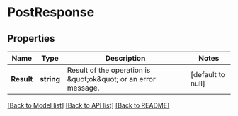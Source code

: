 # PostResponse

## Properties
Name | Type | Description | Notes
------------ | ------------- | ------------- | -------------
**Result** | **string** | Result of the operation is \&quot;ok\&quot; or an error message. | [default to null]

[[Back to Model list]](../README.md#documentation-for-models) [[Back to API list]](../README.md#documentation-for-api-endpoints) [[Back to README]](../README.md)

